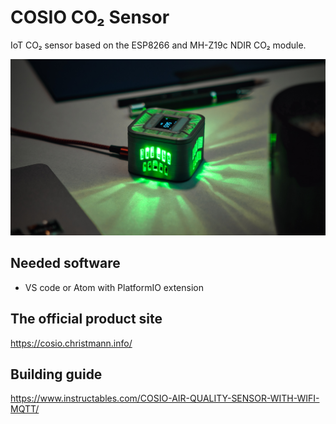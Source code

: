 # COSIO CO₂ Sensor

IoT CO₂ sensor based on the ESP8266 and MH-Z19c NDIR CO₂ module.

![alt text](/documentation/banner.jpg?raw=true)

## Needed software

- VS code or Atom with PlatformIO extension

## The official product site

https://cosio.christmann.info/

## Building guide

https://www.instructables.com/COSIO-AIR-QUALITY-SENSOR-WITH-WIFI-MQTT/
